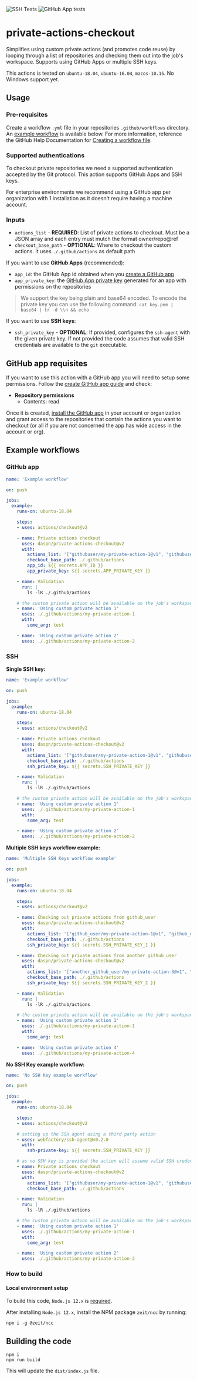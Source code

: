 ![SSH Tests](https://github.com/daspn/private-actions-checkout/workflows/SSH%20Tests/badge.svg)
![GitHub App tests](https://github.com/daspn/private-actions-checkout/workflows/GitHub%20App%20tests/badge.svg)

# private-actions-checkout

Simplifies using custom private actions (and promotes code reuse) by looping through a list of repositories and checking 
them out into the job's workspace. Supports using GitHub Apps or multiple SSH keys.

This actions is tested on `ubuntu-18.04`, `ubuntu-16.04`, `macos-10.15`. No Windows support yet.

## Usage

### Pre-requisites
Create a workflow `.yml` file in your repositories `.github/workflows` directory. An [example workflow](#example-workflows) is available below. For more information, reference the GitHub Help Documentation for [Creating a workflow file](https://help.github.com/en/articles/configuring-a-workflow#creating-a-workflow-file).

### Supported authentications
To checkout private repositories we need a supported authentication accepted by the Git protocol. This action supports
GitHub Apps and SSH keys.

For enterprise environments we recommend using a GitHub app per organization with 1 installation as it doesn't require having a machine account.

### Inputs

* `actions_list` - **REQUIRED**: List of private actions to checkout. Must be a JSON array and each entry must mutch the format owner/repo@ref
* `checkout_base_path` - **OPTIONAL**: Where to checkout the custom actions. It uses `./.github/actions` as default path

If you want to use **GitHub Apps** (recommended):
* `app_id`: the GitHub App id obtained when you [create a GitHub app](https://docs.github.com/en/free-pro-team@latest/developers/apps/creating-a-github-app)
* `app_private_key`: the [GitHub App private key](https://docs.github.com/en/free-pro-team@latest/developers/apps/authenticating-with-github-apps#generating-a-private-key) generated for an app with permissions on the repositories

> We support the key being plain and base64 encoded. To encode the private key you can use the following command: `cat key.pem | base64 | tr -d \\n && echo`

If you want to use **SSH keys**:
* `ssh_private_key` - **OPTIONAL**: If provided, configures the `ssh-agent` with the given private key. If not provided the code assumes that valid SSH credentials are available to the `git` executable.

## GitHub app requisites
If you want to use this action with a GitHub app you will need to setup some permissions.
Follow the [create GitHub app guide](https://docs.github.com/en/free-pro-team@latest/developers/apps/creating-a-github-app) and check:
- **Repository permissions**
  - Contents: read

Once it is created, [install the GitHub app](https://docs.github.com/en/free-pro-team@latest/developers/apps/installing-github-apps) in your account or organization and grant access to the repositories that contain the actions you want to
checkout (or all if you are not concerned the app has wide access in the account or org).

## Example workflows
### GitHub app
```yaml
name: 'Example workflow'

on: push

jobs:
  example:
    runs-on: ubuntu-18.04

    steps:
    - uses: actions/checkout@v2

    - name: Private actions checkout
      uses: daspn/private-actions-checkout@v2
      with:
        actions_list: '["githubuser/my-private-action-1@v1", "githubuser/my-private-action-2@v1"]'
        checkout_base_path: ./.github/actions
        app_id: ${{ secrets.APP_ID }}
        app_private_key: ${{ secrets.APP_PRIVATE_KEY }}

    - name: Validation
      run: |
        ls -lR ./.github/actions

    # the custom private action will be available on the job's workspace
    - name: 'Using custom private action 1'
      uses: ./.github/actions/my-private-action-1
      with:
        some_arg: test

    - name: 'Using custom private action 2'
      uses: ./.github/actions/my-private-action-2
```

### SSH
**Single SSH key:**
```yaml
name: 'Example workflow'

on: push

jobs:
  example:
    runs-on: ubuntu-18.04

    steps:
    - uses: actions/checkout@v2

    - name: Private actions checkout
      uses: daspn/private-actions-checkout@v2
      with:
        actions_list: '["githubuser/my-private-action-1@v1", "githubuser/my-private-action-2@v1"]'
        checkout_base_path: ./.github/actions
        ssh_private_key: ${{ secrets.SSH_PRIVATE_KEY }}

    - name: Validation
      run: |
        ls -lR ./.github/actions

    # the custom private action will be available on the job's workspace
    - name: 'Using custom private action 1'
      uses: ./.github/actions/my-private-action-1
      with:
        some_arg: test

    - name: 'Using custom private action 2'
      uses: ./.github/actions/my-private-action-2
```

**Multiple SSH keys workflow example:**
```yaml
name: 'Multiple SSH Keys workflow example'

on: push

jobs:
  example:
    runs-on: ubuntu-18.04

    steps:
    - uses: actions/checkout@v2

    - name: Checking out private actions from github_user
      uses: daspn/private-actions-checkout@v2
      with:
        actions_list: '["github_user/my-private-action-1@v1", "github_user/my-private-action-2@v1"]'
        checkout_base_path: ./.github/actions
        ssh_private_key: ${{ secrets.SSH_PRIVATE_KEY_1 }}

    - name: Checking out private actions from another_github_user
      uses: daspn/private-actions-checkout@v2
      with:
        actions_list: '["another_github_user/my-private-action-3@v1", "another_github_user/my-private-action-4@v1"]'
        checkout_base_path: ./.github/actions
        ssh_private_key: ${{ secrets.SSH_PRIVATE_KEY_2 }}

    - name: Validation
      run: |
        ls -lR ./.github/actions

    # the custom private action will be available on the job's workspace
    - name: 'Using custom private action 1'
      uses: ./.github/actions/my-private-action-1
      with:
        some_arg: test

    - name: 'Using custom private action 4'
      uses: ./.github/actions/my-private-action-4
```

**No SSH Key example workflow:**
```yaml
name: 'No SSH Key example workflow'

on: push

jobs:
  example:
    runs-on: ubuntu-18.04

    steps:
    - uses: actions/checkout@v2

    # setting up the SSH agent using a third party action
    - uses: webfactory/ssh-agent@v0.2.0
      with:
        ssh-private-key: ${{ secrets.SSH_PRIVATE_KEY }}

    # as no SSH key is provided the action will assume valid SSH credentials are available
    - name: Private actions checkout
      uses: daspn/private-actions-checkout@v2
      with:
        actions_list: '["githubuser/my-private-action-1@v1", "githubuser/my-private-action-2@v1"]'
        checkout_base_path: ./.github/actions

    - name: Validation
      run: |
        ls -lR ./.github/actions

    # the custom private action will be available on the job's workspace
    - name: 'Using custom private action 1'
      uses: ./.github/actions/my-private-action-1
      with:
        some_arg: test

    - name: 'Using custom private action 2'
      uses: ./.github/actions/my-private-action-2
```

### How to build

#### Local environment setup

To build this code, `Node.js 12.x` is [required](https://nodejs.org/en/download/current/).

After installing `Node.js 12.x`, install the NPM package `zeit/ncc` by running:

```shell
npm i -g @zeit/ncc
```

## Building the code

```shell
npm i
npm run build
```

This will update the `dist/index.js` file.
